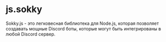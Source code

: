 # js.sokky
Sokky.js - это легковесная библиотека для Node.js, которая позволяет создавать мощные Discord боты, которые могут быть интегрированы в любой Discord сервер.
